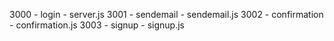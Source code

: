 3000 - login - server.js
3001 - sendemail - sendemail.js
3002 - confirmation - confirmation.js
3003 - signup - signup.js